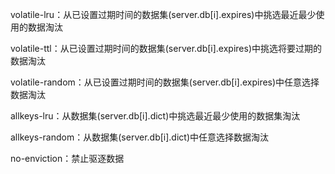 volatile-lru：从已设置过期时间的数据集\(server.db\[i\].expires\)中挑选最近最少使用的数据淘汰

volatile-ttl：从已设置过期时间的数据集\(server.db\[i\].expires\)中挑选将要过期的数据淘汰

volatile-random：从已设置过期时间的数据集\(server.db\[i\].expires\)中任意选择数据淘汰

allkeys-lru：从数据集\(server.db\[i\].dict\)中挑选最近最少使用的数据集淘汰

allkeys-random：从数据集\(server.db\[i\].dict\)中任意选择数据淘汰

no-enviction：禁止驱逐数据

